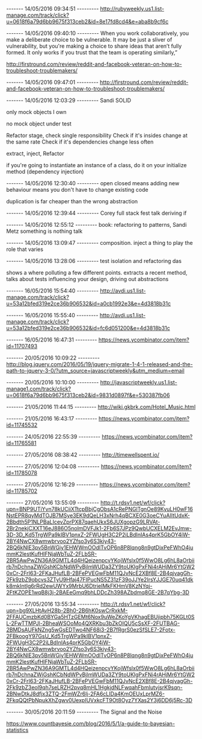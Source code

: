 
------- 14/05/2016 09:34:51 ---------
http://rubyweekly.us1.list-manage.com/track/click?u=0618f6a79d6bb9675f313ceb2&id=8e17fd8cd4&e=aba8b9cf6c

------- 14/05/2016 09:40:10 ---------
When you work collaboratively, you make a deliberate choice to be vulnerable. It may be just a sliver of vulnerability, but you're making a choice to share ideas that aren’t fully formed. It only works if you trust that the team is operating similarly,” 

http://firstround.com/review/reddit-and-facebook-veteran-on-how-to-troubleshoot-troublemakers/

------- 14/05/2016 09:47:01 ---------
http://firstround.com/review/reddit-and-facebook-veteran-on-how-to-troubleshoot-troublemakers/

------- 14/05/2016 12:03:29 ---------
Sandi SOLID

only mock objects I own

no mock object under test

Refactor stage, check single responsibility
Check if it's insides change at the same rate
Check if it's dependencies change less often

extract, inject, Refactor


if you're going to instantiate an instance of a class, do it on your initialize method (dependency injection)

------- 14/05/2016 12:30:40 ---------
open closed means adding new behaviour means you don't have to change existing code

duplication is far cheaper than the wrong abstraction

------- 14/05/2016 12:39:44 ---------
Corey full stack fest talk deriving if

------- 14/05/2016 12:55:12 ---------
book: refactoring to patterns, Sandi Metz something is nothing talk

------- 14/05/2016 13:09:47 ---------
composition. inject a thing to play the role that varies

------- 14/05/2016 13:28:06 ---------
test isolation and refactoring das

shows a where polluting a few different points. extracts a recent method, talks about tests influencing your design, driving out abstractions

------- 16/05/2016 15:54:40 ---------
http://avdi.us1.list-manage.com/track/click?u=53a12bfed319e2ce36b906532&id=a0cb1992e3&e=4d3818b31c

------- 16/05/2016 15:55:40 ---------
http://avdi.us1.list-manage.com/track/click?u=53a12bfed319e2ce36b906532&id=fc6d051200&e=4d3818b31c

------- 16/05/2016 16:47:31 ---------
https://news.ycombinator.com/item?id=11707493

------- 20/05/2016 10:09:22 ---------
http://blog.jquery.com/2016/05/19/jquery-migrate-1-4-1-released-and-the-path-to-jquery-3-0/?utm_source=javascriptweekly&utm_medium=email

------- 20/05/2016 10:10:00 ---------
http://javascriptweekly.us1.list-manage1.com/track/click?u=0618f6a79d6bb9675f313ceb2&id=9831d0897f&e=530387fb06

------- 21/05/2016 11:44:15 ---------
http://wiki.gkbrk.com/Hotel_Music.html

------- 21/05/2016 16:43:17 ---------
https://news.ycombinator.com/item?id=11745532

------- 24/05/2016 22:55:39 ---------
https://news.ycombinator.com/item?id=11765581

------- 27/05/2016 08:38:42 ---------
http://timewellspent.io/

------- 27/05/2016 12:04:08 ---------
https://news.ycombinator.com/item?id=11785078

------- 27/05/2016 12:16:29 ---------
https://news.ycombinator.com/item?id=11785702

------- 27/05/2016 13:55:09 ---------
http://t.rdsv1.net/wf/click?upn=BNP9UTiYvn78kUCiiXTtcpBbjCgObsA1cRePNGlTgnOe89KyuLH0wF16NstEPR8qyMdTOJB7MSye3EK9dQeLH3xNrh4qBCXE0G3oeCYuAIItUdxK-2Bbdth5P1NLPBaLIcevZprPX87qaehUkxS6JUXgopzG9LRVAt-2Br2nekjCXXT16eJ886O5nolmDVFJk1-2Fb6S7JPz9QwbUCXELM2EvJmw-3D-3D_Kd5TrgWPa9kIBV1pnxZ-2FWUgH3C2P2iLBdInIAs4prK5GbOY4iW-2BY4NwCX8wmwbrvoo2YZfso3y6S3kiy43-2BQ6kNIE3pv5BnWGiy1EHWWmOOdITvOP6n8P8lqng8n9gtDjxPeFWhO4jummK2lestKufHlFNjaWbTuZ-2FLbSR-2BR5AwPwZN36A9GMTL4d4HQeizenpcvYKojWfslx0f5WwO8Lg6hL8aOrbiirb7nDchnaZWiGshKCbNdWPvBjlmWUDa3ZY9toUKlgPxFNi4rAHjMr6YtGW20xCr-2FrI63-2FKaJHufLB-2BFePVEGwFbM11QJvNcE2XBf8E-2B4qjvagGh-2Fk9zbZ9obcvs3ZTyU9Hfaj47FIPucNS5Z31zF39oJJYe2IrsYJJGE70uq41dkk8mkIntIg6rRd2ewUWYx9MrbU6DtrieIMkFKHmV8KzNYqj-2FtKZOPE1wqB8j3j-2BAEeGmq9bhLDDcZh398AZbdmq8GE-2B7qYbg-3D

------- 27/05/2016 13:55:34 ---------
http://t.rdsv1.net/wf/click?upn=bg9XLHtAvH28b-2Bh0-2B6hK0swCrRxkM-2FFAUCmzbKd0BYGa5HTzGEMt6Nox9uWeZKoYgVKhagEBUjipbh75KGLt0SL-2FwTTMPJl-2BheaWSOoMo4QXRKbu3bZkOIQU5cSsXF-2FUTBAG-2BMDsAUFkNZng5wGsEDTwo4NF68i3-2B7fRgrS0ezSfSLE7-2Fotx-2FBkoogY97GsU_Kd5TrgWPa9kIBV1pnxZ-2FWUgH3C2P2iLBdInIAs4prK5GbOY4iW-2BY4NwCX8wmwbrvoo2YZfso3y6S3kiy43-2BQ6kNIE3pv5BnWGiy1EHWWmOOdITvOP6n8P8lqng8n9gtDjxPeFWhO4jummK2lestKufHlFNjaWbTuZ-2FLbSR-2BR5AwPwZN36A9GMTL4d4HQeizenpcvYKojWfslx0f5WwO8Lg6hL8aOrbiirb7nDchnaZWiGshKCbNdWPvBjlmWUDa3ZY9toUKlgPxFNi4rAHjMr6YtGW20xCr-2FrI63-2FKaJHufLB-2BFePVEGwFbM11QJvNcE2XBf8E-2B4qjvagGh-2Fk9zbZ3eol9qh7seLRZH2pvq8mHL1HgkjdNLFwqahFbmIutvjsrK9sqn-2BNwDtkJ8dfjx3ZTQ-2FmWZr6lj-2FA6cLIDa4KmOEUxLprMZ6-2FkqQQtPbNpukXhZgwv0UexpIUVxkcFT9Ot8Oyz7YXas2Y3j6DD6j5Rc-3D

------- 30/05/2016 20:11:59 ---------
The Signal and the Noise

https://www.countbayesie.com/blog/2016/5/1/a-guide-to-bayesian-statistics
